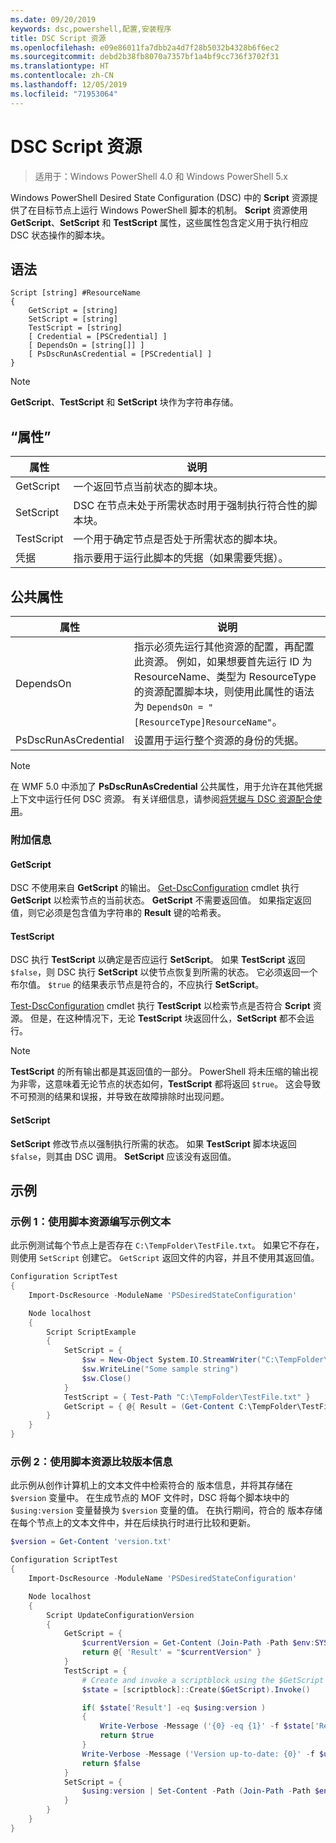 ```yaml
---
ms.date: 09/20/2019
keywords: dsc,powershell,配置,安装程序
title: DSC Script 资源
ms.openlocfilehash: e09e86011fa7dbb2a4d7f28b5032b4328b6f6ec2
ms.sourcegitcommit: debd2b38fb8070a7357bf1a4bf9cc736f3702f31
ms.translationtype: HT
ms.contentlocale: zh-CN
ms.lasthandoff: 12/05/2019
ms.locfileid: "71953064"
---
```

# <a name="dsc-script-resource"></a>DSC Script 资源

> 适用于：Windows PowerShell 4.0 和 Windows PowerShell 5.x

Windows PowerShell Desired State Configuration (DSC) 中的 **Script** 资源提供了在目标节点上运行 Windows PowerShell 脚本的机制。 **Script** 资源使用 **GetScript**、**SetScript** 和 **TestScript** 属性，这些属性包含定义用于执行相应 DSC 状态操作的脚本块。

## <a name="syntax"></a>语法

```Syntax
Script [string] #ResourceName
{
    GetScript = [string]
    SetScript = [string]
    TestScript = [string]
    [ Credential = [PSCredential] ]
    [ DependsOn = [string[]] ]
    [ PsDscRunAsCredential = [PSCredential] ]
}
```

> [!NOTE]
> **GetScript**、**TestScript** 和 **SetScript** 块作为字符串存储。

## <a name="properties"></a>“属性”

|属性 |说明 |
|---|---|
|GetScript |一个返回节点当前状态的脚本块。 |
|SetScript |DSC 在节点未处于所需状态时用于强制执行符合性的脚本块。 |
|TestScript |一个用于确定节点是否处于所需状态的脚本块。 |
|凭据 |指示要用于运行此脚本的凭据（如果需要凭据）。 |

## <a name="common-properties"></a>公共属性

|属性 |说明 |
|---|---|
|DependsOn |指示必须先运行其他资源的配置，再配置此资源。 例如，如果想要首先运行 ID 为 ResourceName、类型为 ResourceType 的资源配置脚本块，则使用此属性的语法为 `DependsOn = "[ResourceType]ResourceName"`。 |
|PsDscRunAsCredential |设置用于运行整个资源的身份的凭据。 |

> [!NOTE]
> 在 WMF 5.0 中添加了 **PsDscRunAsCredential** 公共属性，用于允许在其他凭据上下文中运行任何 DSC 资源。 有关详细信息，请参阅[将凭据与 DSC 资源配合使用](../../../configurations/runasuser.md)。

### <a name="additional-information"></a>附加信息

#### <a name="getscript"></a>GetScript

DSC 不使用来自 **GetScript** 的输出。 [Get-DscConfiguration](/powershell/module/PSDesiredStateConfiguration/Get-DscConfiguration) cmdlet 执行 **GetScript** 以检索节点的当前状态。 **GetScript** 不需要返回值。 如果指定返回值，则它必须是包含值为字符串的 **Result** 键的哈希表。

#### <a name="testscript"></a>TestScript

DSC 执行 **TestScript** 以确定是否应运行 **SetScript**。 如果 **TestScript** 返回 `$false`，则 DSC 执行 **SetScript** 以使节点恢复到所需的状态。 它必须返回一个布尔值。 `$true` 的结果表示节点是符合的，不应执行 **SetScript**。

[Test-DscConfiguration](/powershell/module/PSDesiredStateConfiguration/Test-DscConfiguration) cmdlet 执行 **TestScript** 以检索节点是否符合 **Script** 资源。
但是，在这种情况下，无论 **TestScript** 块返回什么，**SetScript** 都不会运行。

> [!NOTE]
> **TestScript** 的所有输出都是其返回值的一部分。 PowerShell 将未压缩的输出视为非零，这意味着无论节点的状态如何，**TestScript** 都将返回 `$true`。 这会导致不可预测的结果和误报，并导致在故障排除时出现问题。

#### <a name="setscript"></a>SetScript

**SetScript** 修改节点以强制执行所需的状态。 如果 **TestScript** 脚本块返回 `$false`，则其由 DSC 调用。 **SetScript** 应该没有返回值。

## <a name="examples"></a>示例

### <a name="example-1-write-sample-text-using-a-script-resource"></a>示例 1：使用脚本资源编写示例文本

此示例测试每个节点上是否存在 `C:\TempFolder\TestFile.txt`。 如果它不存在，则使用 `SetScript` 创建它。 `GetScript` 返回文件的内容，并且不使用其返回值。

```powershell
Configuration ScriptTest
{
    Import-DscResource -ModuleName 'PSDesiredStateConfiguration'

    Node localhost
    {
        Script ScriptExample
        {
            SetScript = {
                $sw = New-Object System.IO.StreamWriter("C:\TempFolder\TestFile.txt")
                $sw.WriteLine("Some sample string")
                $sw.Close()
            }
            TestScript = { Test-Path "C:\TempFolder\TestFile.txt" }
            GetScript = { @{ Result = (Get-Content C:\TempFolder\TestFile.txt) } }
        }
    }
}
```

### <a name="example-2-compare-version-information-using-a-script-resource"></a>示例 2：使用脚本资源比较版本信息

此示例从创作计算机上的文本文件中检索符合的  版本信息，并将其存储在 `$version` 变量中。 在生成节点的 MOF 文件时，DSC 将每个脚本块中的 `$using:version` 变量替换为 `$version` 变量的值。
在执行期间，符合的  版本存储在每个节点上的文本文件中，并在后续执行时进行比较和更新。

```powershell
$version = Get-Content 'version.txt'

Configuration ScriptTest
{
    Import-DscResource -ModuleName 'PSDesiredStateConfiguration'

    Node localhost
    {
        Script UpdateConfigurationVersion
        {
            GetScript = {
                $currentVersion = Get-Content (Join-Path -Path $env:SYSTEMDRIVE -ChildPath 'version.txt')
                return @{ 'Result' = "$currentVersion" }
            }
            TestScript = {
                # Create and invoke a scriptblock using the $GetScript automatic variable, which contains a string representation of the GetScript.
                $state = [scriptblock]::Create($GetScript).Invoke()

                if( $state['Result'] -eq $using:version )
                {
                    Write-Verbose -Message ('{0} -eq {1}' -f $state['Result'],$using:version)
                    return $true
                }
                Write-Verbose -Message ('Version up-to-date: {0}' -f $using:version)
                return $false
            }
            SetScript = {
                $using:version | Set-Content -Path (Join-Path -Path $env:SYSTEMDRIVE -ChildPath 'version.txt')
            }
        }
    }
}
```